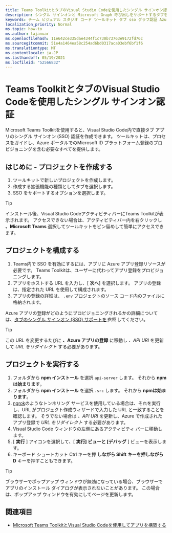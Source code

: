 ```yaml
---
title: Teams ToolkitとタブのVisual Studio Codeを使用したシングル サインオン認証
description: シングル サインオンと Microsoft Graph 呼び出しをサポートするタブを、Visual Studio Code内で直接Microsoft Teams Toolkit
keywords: チーム ビジュアル スタジオ コード ツールキット タブ sso グラフ認証 Azure ID プラットフォーム
localization_priority: Normal
ms.topic: how-to
ms.author: lajanuar
ms.openlocfilehash: 11e642ce335dae4344f1c730b73763e9172fd76c
ms.sourcegitcommit: 51e4a1464ea58c254ad6bd0317aca03ebf6bf1f6
ms.translationtype: MT
ms.contentlocale: ja-JP
ms.lasthandoff: 05/19/2021
ms.locfileid: "52566832"
---
```

# <a name="single-sign-on-authentication-with-teams-toolkit-and-visual-studio-code-for-tabs"></a>Teams ToolkitとタブのVisual Studio Codeを使用したシングル サインオン認証

Microsoft Teams Toolkitを使用すると、Visual Studio Code内で直接タブ アプリのシングル サインオン (SSO) 認証を作成できます。 ツールキットは、プロセスをガイドし、Azure ポータルでのMicrosoft ID プラットフォーム登録のプロビジョニングを含む必要なすべてを提供します。

## <a name="get-started--create-a-project"></a>はじめに - プロジェクトを作成する

1. ツールキットで新しいプロジェクトを作成します。
1. 作成する拡張機能の種類としてタブを選択します。
1. SSO をサポートするオプションを選択します。

> [!TIP]
> インストール後、Visual Studio CodeアクティビティバーにTeams Toolkitが表示されます。 アクセスできない場合は、アクティビティバー内を右クリックし **、Microsoft Teams** 選択してツールキットをピン留めして簡単にアクセスできます。

## <a name="configure-your-project"></a>プロジェクトを構成する

1. Teams内で SSO を有効にするには、アプリに Azure アプリ登録リソースが必要です。 Teams Toolkitは、ユーザーに代わってアプリ登録をプロビジョニングします。
1. アプリをホストする URL を入力し、[ **次へ**] を選択します。 アプリの登録は、指定された URL を使用して構成されます。
1. アプリの登録の詳細は、 `.env` プロジェクトのソース コード内のファイルに格納されます。

Azure アプリの登録がどのようにプロビジョニングされるかの詳細については、[タブのシングル サインオン (SSO) サポートを](../tabs/how-to/authentication/auth-aad-sso.md)_参照_ してください。

> [!TIP]
> この URL を変更するたびに **、Azure アプリの登録** に移動し *、API URI* を更新して *URL をリダイレクト* する必要があります。

## <a name="run-your-project"></a>プロジェクトを実行する

1. フォルダから **npm インストール** を選択 `api-server` します。 それから **npmは始まります**。
1. フォルダから **npm インストール** を選択 `.src` します。 それから **npmは始まります**。
1. [ngrok](https://ngrok.com/)のようなトンネリング サービスを使用している場合は、それを実行し、URL がプロジェクト作成ウィザードで入力した URL と一致することを確認します。 そうでない場合は _、API URI_ を更新し、Azure で作成されたアプリ登録で _URL をリダイレクト_ する必要があります。
1. Visual Studio Code ウィンドウの左側にあるアクティビティ バーに移動します。
1. [ **実行** ] アイコンを選択して、[ **実行] ビューと [デバッグ** ] ビューを表示します。
1. キーボード ショートカット Ctrl キーを押 **しながら Shift キーを押しながら D** キーを押すこともできます。

> [!TIP]
> ブラウザーでポップアップ ウィンドウが無効になっている場合、ブラウザーでアプリのインストール ダイアログが表示されないことがあります。 この場合は、ポップアップ ウィンドウを有効にしてページを更新します。

## <a name="see-also"></a>関連項目

- [Microsoft Teams ToolkitとVisual Studio Codeを使用してアプリを構築する](visual-studio-code-overview.md)
